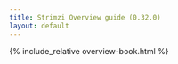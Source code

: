 ```yaml
---
title: Strimzi Overview guide (0.32.0)
layout: default
---
```


{% include_relative overview-book.html %}
